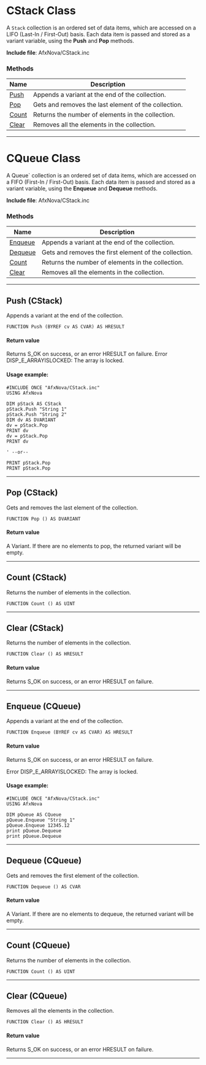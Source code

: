 # CStack Class

A `Stack` collection is an ordered set of data items, which are accessed on a LIFO (Last-In / First-Out) basis. Each data item is passed and stored as a variant variable, using the **Push** and **Pop** methods.

**Include file**: AfxNova/CStack.inc

### Methods

| Name       | Description |
| ---------- | ----------- |
| [Push](#push) | Appends a variant at the end of the collection. |
| [Pop](#pop) | Gets and removes the last element of the collection. |
| [Count](#count) | Returns the number of elements in the collection. |
| [Clear](#clear) | Removes all the elements in the collection. |

---

# CQueue Class

A Queue` collection is an ordered set of data items, which are accessed on a FIFO (First-In / First-Out) basis. Each data item is passed and stored as a variant variable, using the **Enqueue** and **Dequeue** methods.

**Include file**: AfxNova/CStack.inc

### Methods

| Name       | Description |
| ---------- | ----------- |
| [Enqueue](#enqueue) | Appends a variant at the end of the collection. |
| [Dequeue](#dequeue) | Gets and removes the first element of the collection. |
| [Count](#count2) | Returns the number of elements in the collection. |
| [Clear](#clear2) | Removes all the elements in the collection. |

---

## <a name="push"></a>Push (CStack)

Appends a variant at the end of the collection.

```
FUNCTION Push (BYREF cv AS CVAR) AS HRESULT
```

#### Return value

Returns S_OK on success, or an error HRESULT on failure.
Error DISP_E_ARRAYISLOCKED: The array is locked.

#### Usage example:

```
#INCLUDE ONCE "AfxNova/CStack.inc"
USING AfxNova

DIM pStack AS CStack
pStack.Push "String 1"
pStack.Push "String 2"
DIM dv AS DVARIANT
dv = pStack.Pop
PRINT dv
dv = pStack.Pop
PRINT dv

' --or--

PRINT pStack.Pop
PRINT pStack.Pop
```
---

## <a name="pop"></a>Pop (CStack)

Gets and removes the last element of the collection.

```
FUNCTION Pop () AS DVARIANT
```

#### Return value

A Variant. If there are no elements to pop, the returned variant will be empty.

---

## <a name="count"></a>Count (CStack)

Returns the number of elements in the collection.

```
FUNCTION Count () AS UINT
```
---

## <a name="clear"></a>Clear (CStack)

Returns the number of elements in the collection.

```
FUNCTION Clear () AS HRESULT
```

#### Return value

Returns S_OK on success, or an error HRESULT on failure.

---

## <a name="enqueue"></a>Enqueue (CQueue)

Appends a variant at the end of the collection.

```
FUNCTION Enqueue (BYREF cv AS CVAR) AS HRESULT
```

#### Return value

Returns S_OK on success, or an error HRESULT on failure.

Error DISP_E_ARRAYISLOCKED: The array is locked.

#### Usage example:

```
#INCLUDE ONCE "AfxNova/CStack.inc"
USING AfxNova

DIM pQueue AS CQueue
pQueue.Enqueue "String 1"
pQueue.Enqueue 12345.12
print pQueue.Dequeue
print pQueue.Dequeue
```
---

## <a name="dequeue"></a>Dequeue (CQueue)

Gets and removes the first element of the collection.

```
FUNCTION Dequeue () AS CVAR
```

#### Return value

A Variant. If there are no elements to dequeue, the returned variant will be empty.

---

## <a name="count2"></a>Count (CQueue)

Returns the number of elements in the collection.

```
FUNCTION Count () AS UINT
```
---

## <a name="clear2"></a>Clear (CQueue)

Removes all the elements in the collection.

```
FUNCTION Clear () AS HRESULT
```
#### Return value

Returns S_OK on success, or an error HRESULT on failure.

---
